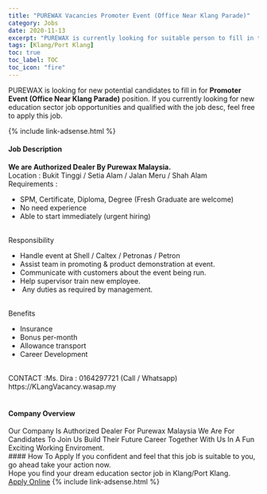 ```yaml
---
title: "PUREWAX Vacancies Promoter Event (Office Near Klang Parade)" 
category: Jobs 
date: 2020-11-13 
excerpt: "PUREWAX is currently looking for suitable person to fill in the Promoter Event (Office Near Klang Parade) which positioned at Klang/Port Klang" 
tags: [Klang/Port Klang] 
toc: true 
toc_label: TOC 
toc_icon: "fire" 
--- 
```


<p>PUREWAX is looking for new potential candidates to fill in for <b>Promoter Event (Office Near Klang Parade)</b> position. If you currently looking for new education sector job opportunities and qualified with the job desc, feel free to apply this job.
</p>{% include link-adsense.html %} 
 <div><div><div><h4>Job Description</h4></div></div><div><div><span><div><div><strong>We are Authorized Dealer By Purewax Malaysia.</strong><br>Location : Bukit Tinggi / Setia Alam / Jalan Meru / Shah Alam<br>Requirements :<ul><li>SPM, Certificate, Diploma, Degree (Fresh Graduate are welcome)</li><li>No need experience</li><li>Able to start immediately (urgent hiring)</li></ul><br>Responsibility<ul><li>Handle event at Shell / Caltex / Petronas / Petron</li><li>Assist team in promoting &amp; product demonstration at event.</li><li>Communicate with customers about the event being run.</li><li>Help supervisor train new employee.</li><li>&#160;Any duties as required by management.</li></ul><br>Benefits<ul><li>Insurance</li><li>Bonus per-month</li><li>Allowance transport</li><li>Career Development</li></ul><br>CONTACT :Ms. Dira : 0164297721 (Call / Whatsapp)<br>https://KLangVacancy.wasap.my<br>&#160;</div></div></span></div></div></div> 
<div><div><div><h4>Company Overview</h4></div></div><div><div><span><div><div>Our Company Is Authorized Dealer For Purewax Malaysia We Are For Candidates To Join Us Build Their Future Career Together With Us In A Fun Exciting Working Enviroment.</div></div></span></div></div></div> 
#### How To Apply 
If you confident and feel that this job is suitable to you, go ahead take your action now. <br/> 
Hope you find your dream education sector job in Klang/Port Klang. <br/> 
<a href="https://www.jobstreet.com.my/en/job/promoter-event-office-near-klang-parade-4422832?jobId=jobstreet-my-job-4422832&sectionRank=5&token=0~7fe65c0e-1b76-4369-9e78-224ffd2bd795&fr=SRP%20View%20In%20New%20Ta" class="btn btn--info" target="_blank" rel="nofollow noopenner">Apply Online</a> 
{% include link-adsense.html %} 